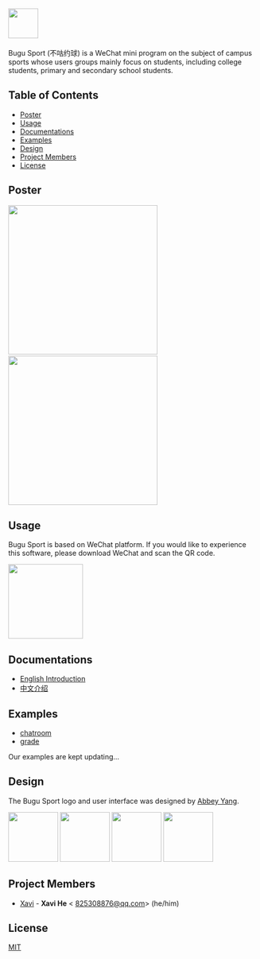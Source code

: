 # <img src='https://github.com/HeXavi8/BUGU-Sport/blob/main/images/title1.png' height='60'/></br>

Bugu Sport (不咕约球) is a WeChat mini program on the subject of campus sports whose users groups mainly focus on students, including college students, primary and secondary school students.

## Table of Contents
* [Poster](#Poster)
* [Usage](#Usage)
* [Documentations](#Documentations)
* [Examples](#Examples)
* [Design](#Design)
* [Project Members](#Project_Members)
* [License](#License)

## Poster <a name="Poster"></a>

<img src="https://github.com/HeXavi8/BUGU-Sport/blob/main/images/intro2.jpg" width = "300"  />&emsp; <img src="https://github.com/HeXavi8/BUGU-Sport/blob/main/images/intro1.jpg" width = "300"  />
## Usage <a name="Usage"></a>

Bugu Sport is based on WeChat platform. If you would like to experience this software, please download WeChat and scan the QR code.

<img src="https://github.com/HeXavi8/BUGU-Sport/blob/main/QRcode.JPG" width = "150" height = "150" />

## Documentations <a name="Documentations"></a>

- [English Introduction](https://github.com/HeXavi8/BUGU-Sport/tree/main/English_introduction)
- [中文介绍](https://github.com/HeXavi8/BUGU-Sport/tree/main/中文介绍)

## Examples <a name="Examples"></a>

- [chatroom](https://github.com/HeXavi8/BUGU-Sport/tree/main/examples/chatroom)
- [grade](https://github.com/HeXavi8/BUGU-Sport/tree/main/examples/grade)

Our examples are kept updating...

## Design <a name="Design"></a>

The Bugu Sport logo and user interface was designed by [Abbey Yang](https://github.com/AbbeyYang).  

<img src="https://github.com/HeXavi8/BUGU-Sport/blob/main/images/title1.png" height = "100"  />
<img src="https://github.com/HeXavi8/BUGU-Sport/blob/main/images/title2.png" height = "100"  />

<img src="https://github.com/HeXavi8/BUGU-Sport/blob/main/images/title3.png" height = "100"  />
<img src="https://github.com/HeXavi8/BUGU-Sport/blob/main/images/title4.png" height = "100"  />


## Project Members <a name="Project_Members"></a>

- [Xavi](https://github.com/HeXavi8) - **Xavi He** &lt; 825308876@qq.com&gt; (he/him)

## License
[MIT](https://github.com/HeXavi8/BUGU-Sport/blob/main/LICENSE)
